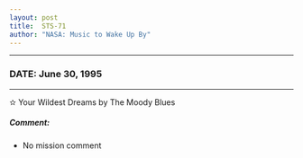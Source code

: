 ```yaml
---
layout: post
title:  STS-71
author: "NASA: Music to Wake Up By"
---
```


----
### DATE: June 30, 1995
----
✫ Your Wildest Dreams by The Moody Blues

##### Comment:
* No mission comment
